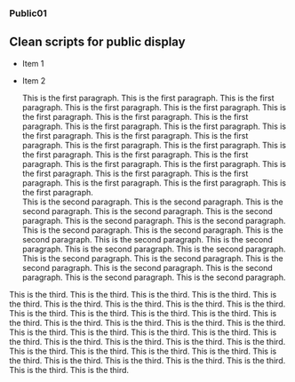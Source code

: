 ### Public01
## Clean scripts for public display

- Item 1
- Item 2


   This is the first paragraph. This is the first paragraph. This is the first paragraph. This is the first paragraph. This is the first paragraph. This is the first paragraph. This is the first paragraph. This is the first paragraph. This is the first paragraph. This is the first paragraph. This is the first paragraph. This is the first paragraph. This is the first paragraph. This is the first paragraph. This is the first paragraph. This is the first paragraph. This is the first paragraph. This is the first paragraph. This is the first paragraph. This is the first paragraph. This is the first paragraph. This is the first paragraph. This is the first paragraph. This is the first paragraph. This is the first paragraph. This is the first paragraph.  
   This is the second paragraph. This is the second paragraph. This is the second paragraph. This is the second paragraph. This is the second paragraph. This is the second paragraph. This is the second paragraph. This is the second paragraph. This is the second paragraph. This is the second paragraph. This is the second paragraph. This is the second paragraph. This is the second paragraph. This is the second paragraph. This is the second paragraph. This is the second paragraph. This is the second paragraph. This is the second paragraph. This is the second paragraph. This is the second paragraph. This is the second paragraph.



This is the third. This is the third. This is the third. This is the third. This is the third. This is the third. This is the third. This is the third. This is the third. This is the third. This is the third. This is the third. This is the third. This is the third. This is the third. This is the third. This is the third. This is the third. This is the third. This is the third. This is the third. This is the third. This is the third. This is the third. This is the third. This is the third. This is the third. This is the third. This is the third. This is the third. This is the third. This is the third. This is the third. This is the third. This is the third. This is the third. This is the third. This is the third. 
